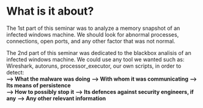 # What is it about?
The 1st part of this seminar was to analyze a memory snapshot of an infected windows machine.
We should look for abnormal processes, connections, open ports, and any other factor
that was not normal.   

The 2nd part of this seminar was dedicated to the blackbox analisis of an infected windows machine.
We could use any tool we wanted such as: Wireshark, autoruns, processor_executor, our own scripts, in order 
to detect:  
  **--> What the malware was doing**
  **--> With whom it was communicating**
  **--> Its means of persistence**  
  **--> How to possibly stop it**
  **--> Its defences against security engineers, if any**
  **--> Any other relevant information**
